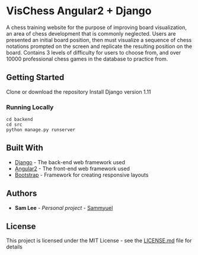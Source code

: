 
# VisChess Angular2 + Django

A chess training website for the purpose of improving board visualization, an
area of chess development that is commonly neglected. Users are presented
an initial board position, then must visualize a sequence of chess notations
prompted on the screen and replicate the resulting position on the board.
Contains 3 levels of difficulty for users to choose from, and over 10000
professional chess games in the database to practice from.

## Getting Started
Clone or download the repository
Install Django version 1.11


### Running Locally

```
cd backend
cd src 
python manage.py runserver
```


## Built With

* [Django](https://www.djangoproject.com/) - The back-end web framework used
* [Angular2](https://angular.io/docs) - The front-end web framework used
* [Bootstrap](http://getbootstrap.com/docs/4.0/getting-started/introduction/) - Framework for creating responsive layouts


## Authors

* **Sam Lee** - *Personal project* - [Sammyuel](https://github.com/Sammyuel)


## License

This project is licensed under the MIT License - see the [LICENSE.md](LICENSE.md) file for details

